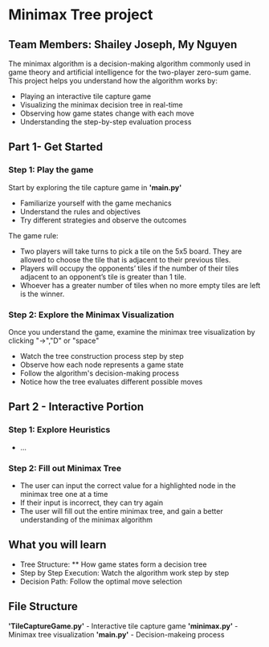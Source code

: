 # Minimax Tree project
## Team Members: Shailey Joseph, My Nguyen
The minimax algorithm is a decision-making algorithm commonly used in game theory and artificial intelligence for the two-player zero-sum game. This project helps you understand how the algorithm works by:
- Playing an interactive tile capture game
- Visualizing the minimax decision tree in real-time
- Observing how game states change with each move
- Understanding the step-by-step evaluation process

## Part 1- Get Started
  ### Step 1: Play the game
  Start by exploring the tile capture game in **'main.py'**
  - Familiarize yourself with the game mechanics
  - Understand the rules and objectives
  - Try different strategies and observe the outcomes

  The game rule:
  - Two players will take turns to pick a tile on the 5x5 board. They are allowed to choose the tile that is adjacent to their previous tiles.
  - Players will occupy the opponents’ tiles if the number of their tiles adjacent to an opponent’s tile is greater than 1 tile.
  - Whoever has a greater number of tiles when no more empty tiles are left is the winner.
  
  ### Step 2: Explore the Minimax Visualization
  Once you understand the game, examine the minimax tree visualization by clicking "->","D" or "space"
  - Watch the tree construction process step by step
  - Observe how each node represents a game state
  - Follow the algorithm's decision-making process
  - Notice how the tree evaluates different possible moves

## Part 2 - Interactive Portion
  ### Step 1: Explore Heuristics
  - ...

  ### Step 2: Fill out Minimax Tree
  - The user can input the correct value for a highlighted node in the minimax tree one at a time
  - If their input is incorrect, they can try again
  - The user will fill out the entire minimax tree, and gain a better understanding of the minimax algorithm

## What you will learn
- Tree Structure: ** How game states form a decision tree
- Step by Step Execution: Watch the algorithm work step by step
- Decision Path: Follow the optimal move selection

## File Structure
**'TileCaptureGame.py'** - Interactive tile capture game
**'minimax.py'** - Minimax tree visualization
**'main.py'** - Decision-makeing process 




